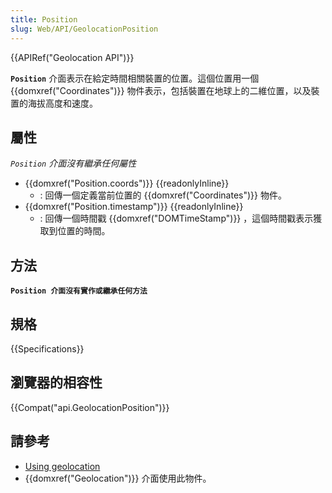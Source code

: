 ```yaml
---
title: Position
slug: Web/API/GeolocationPosition
---
```

{{APIRef("Geolocation API")}}

**`Position`** 介面表示在給定時間相關裝置的位置。這個位置用一個 {{domxref("Coordinates")}} 物件表示，包括裝置在地球上的二維位置，以及裝置的海拔高度和速度。

## 屬性

_`Position` 介面沒有繼承任何屬性_

- {{domxref("Position.coords")}} {{readonlyInline}}
  - : 回傳一個定義當前位置的 {{domxref("Coordinates")}} 物件。
- {{domxref("Position.timestamp")}} {{readonlyInline}}
  - : 回傳一個時間戳 {{domxref("DOMTimeStamp")}} ，這個時間戳表示獲取到位置的時間。

## 方法

**`Position 介面沒有實作或繼承任何方法`**

## 規格

{{Specifications}}

## 瀏覽器的相容性

{{Compat("api.GeolocationPosition")}}

## 請參考

- [Using geolocation](/zh-TW/docs/WebAPI/Using_geolocation)
- {{domxref("Geolocation")}} 介面使用此物件。
